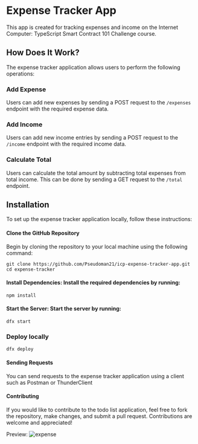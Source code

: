 # Expense Tracker App

This app is created for tracking expenses and income on the Internet Computer: TypeScript Smart Contract 101 Challenge course.

## How Does It Work?

The expense tracker application allows users to perform the following operations:

### Add Expense
Users can add new expenses by sending a POST request to the `/expenses` endpoint with the required expense data.

### Add Income
Users can add new income entries by sending a POST request to the `/income` endpoint with the required income data.

### Calculate Total
Users can calculate the total amount by subtracting total expenses from total income. This can be done by sending a GET request to the `/total` endpoint.

## Installation

To set up the expense tracker application locally, follow these instructions:

#### Clone the GitHub Repository
Begin by cloning the repository to your local machine using the following command:

```
git clone https://github.com/Pseudoman21/icp-expense-tracker-app.git
cd expense-tracker
```

#### Install Dependencies: Install the required dependencies by running:

```
npm install
```

#### Start the Server: Start the server by running:

```
dfx start
```

### Deploy locally

```
dfx deploy
```

#### Sending Requests
You can send requests to the expense tracker application using a client such as Postman or ThunderClient

#### Contributing
If you would like to contribute to the todo list application, feel free to fork the repository, make changes, and submit a pull request. Contributions are welcome and appreciated!

Preview:
![expense](https://github.com/Pseudoman21/icp-expense-tracker-app/assets/48127785/150311ab-9191-42c9-a78b-d1e671aaa43d)

